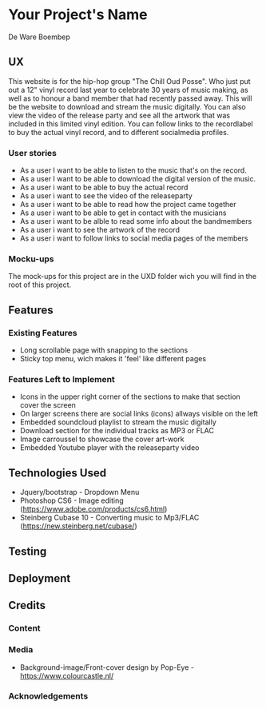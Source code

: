 # Your Project's Name

De Ware Boembep
 
## UX
This website is for the hip-hop group "The Chill Oud Posse". Who just put out a 12" vinyl record last year to celebrate 30 years of music making, as well as to honour a band member that had recently passed away. This will be the website to download and stream the music digitally. You can also view the video of the release party and see all the artwork that was included in this limited vinyl edition. You can follow links to the recordlabel to buy the actual vinyl record, and to different socialmedia profiles.

### User stories

- As a user I want to be able to listen to the music that's on the record.
- As a user I want to be able to download the digital version of the music.
- As a user i want to be able to buy the actual record
- As a user i want to see the video of the releaseparty
- As a user i want to be able to read how the project came together
- As a user i want to be able to get in contact with the musicians
- As a user i want to be alble to read some info about the bandmembers
- As a user i want to see the artwork of the record
- As a user i want to follow links to social media pages of the members

### Mocku-ups
The mock-ups for this project are in the UXD folder wich you will find in the root of this project.

## Features

### Existing Features
- Long scrollable page with snapping to the sections
- Sticky top menu, wich makes it 'feel' like different pages

### Features Left to Implement
- Icons in the upper right corner of the sections to make that section cover the screen
- On larger screens there are social links (icons) allways visible on the left
- Embedded soundcloud playlist to stream the music digitally
- Download section for the individual tracks as MP3 or FLAC
- Image carroussel to showcase the cover art-work
- Embedded Youtube player with the releaseparty video

## Technologies Used

- Jquery/bootstrap - Dropdown Menu
- Photoshop CS6 - Image editing (https://www.adobe.com/products/cs6.html)
- Steinberg Cubase 10 - Converting music to Mp3/FLAC (https://new.steinberg.net/cubase/)


## Testing

## Deployment

## Credits

### Content

### Media
- Background-image/Front-cover design by Pop-Eye - https://www.colourcastle.nl/

### Acknowledgements
